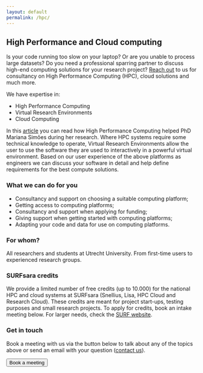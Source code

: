 ```yaml
---
layout: default
permalink: /hpc/
---
```


## High Performance and Cloud computing

Is your code running too slow on your laptop? Or are you unable to process large datasets? Do you need a professional sparring partner to discuss high-end computing solutions for your research project? [Reach out](#get-in-touch) to us for consultancy on High Performance Computing (HPC), cloud solutions and much more.

We have expertise in:
- High Performance Computing
- Virtual Research Environments
- Cloud Computing

In this [article](https://www.uu.nl/en/background/how-using-high-performance-computing-can-reduce-computation-time-from-three-months-to-one-day) you can read how High Performance Computing helped PhD Mariana Simões during her research. Where HPC systems require some technical knowledge to operate, Virtual Research Environments allow the user to use the software they are used to interactively in a powerful virtual environment. Based on our user experience of the above platforms as engineers we can discuss your software in detail and help define requirements for the best compute solutions.

### What we can do for you

- Consultancy and support on choosing a suitable computing platform;
- Getting access to computing platforms;
- Consultancy and support when applying for funding;
- Giving support when getting started with computing platforms;
- Adapting your code and data for use on computing platforms.

### For whom?

All researchers and students at Utrecht University. From first-time users to experienced research groups.

### SURFsara credits

We provide a limited number of free credits (up to 10.000) for the national HPC and cloud systems at SURFsara (Snellius, Lisa, HPC Cloud and Research Cloud). These credits are meant for project start-ups, testing purposes and small research projects. To apply for credits, book an intake meeting below. For larger needs, check the [SURF website](https://www.surf.nl/en/apply-for-access-to-compute-services).

### Get in touch
Book a meeting with us via the button below to talk about any of the topics above or send an email with your question ([contact us](../../index.md#contact)).

<button name="button" onclick="https://outlook.office365.com/owa/calendar/HPCSupport1@solisservices.onmicrosoft.com/bookings/">Book a meeting</button>
